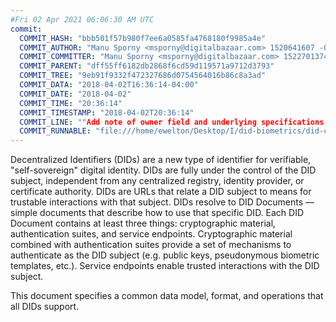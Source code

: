 ```yaml
---
#Fri 02 Apr 2021 06:06:30 AM UTC
commit:
  COMMIT_HASH: "bbb501f57b980f7ee6a0585fa4768180f9985a4e"
  COMMIT_AUTHOR: "Manu Sporny <msporny@digitalbazaar.com> 1520641607 -0500"
  COMMIT_COMMITTER: "Manu Sporny <msporny@digitalbazaar.com> 1522701374 -0400"
  COMMIT_PARENT: "dff55ff6182db2868f6cd59d119571a9712d3793"
  COMMIT_TREE: "9eb91f9332f472327686d0754564016b86c8a3ad"
  COMMIT_DATA: "2018-04-02T16:36:14-04:00"
  COMMIT_DATE: "2018-04-02"
  COMMIT_TIME: "20:36:14"
  COMMIT_TIMESTAMP: "2018-04-02T20:36:14"
  COMMIT_LINE: ""Add note of owner field and underlying specifications. Fixes #25."
  COMMIT_RUNNABLE: "file:///home/ewelton/Desktop/I/did-biometrics/did-core-dataset/analysis/gitinfo/bbb501f57b980f7ee6a0585fa4768180f9985a4e/snapshot/index.html"
---
```


<section id="abstract">
<p>
Decentralized Identifiers (DIDs) are a new type of identifier for
verifiable, "self-sovereign" digital identity. DIDs are fully under the
control of the DID subject, independent from any centralized registry,
identity provider, or certificate authority. DIDs are URLs that relate a
DID subject to means for trustable interactions with that subject. DIDs
resolve to DID Documents — simple documents that describe how to use that
specific DID. Each DID Document contains at least three things:
cryptographic material, authentication suites, and service endpoints.
Cryptographic material combined with authentication suites provide a set of
mechanisms to authenticate as the DID subject (e.g. public keys,
pseudonymous biometric templates, etc.). Service endpoints enable
trusted interactions with the DID subject.
      </p>
<p>
This document specifies a common data model, format, and operations that all
DIDs support.
      </p>
</section>
